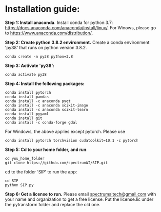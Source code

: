 # Installation guide:

**Step 1: Install anaconda.** Install conda for python 3.7: https://docs.anaconda.com/anaconda/install/linux/. For Winows, please go to https://www.anaconda.com/distribution/. 

**Step 2: Create python 3.8.2 environment.** Create a conda environment 'py38' that runs on python version 3.8.2. 
```
conda create -n py38 python=3.8
```

**Step 3: Activate 'py38':**

```
conda activate py38
```

**Step 4: Install the following packages:**
```
conda install pytorch 
conda install pandas
conda install -c anaconda pyqt
conda install -c anaconda scikit-image
conda install -c anaconda scikit-learn
conda install pyyaml
conda install git
conda install -c conda-forge gdal
```
For Windows, the above applies except pytorch. Please use 
```
conda install pytorch torchvision cudatoolkit=10.1 -c pytorch
```

**Step 5: Cd to your home folder, and run**
```
cd you_home_folder
git clone https://github.com/spectrumAI/SIP.git
```

cd to the folder 'SIP' to run the app:
```
cd SIP
python SIP.py
```

**Step 6: Get a license to run.** Please email spectrumaitech@gmail.com with your name and organization to get a free license. Put the license.lic under the pytransform folder and replace the old one. 


